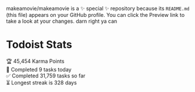 makeamovie/makeamovie is a ✨ special ✨ repository because its `README.md` (this file) appears on your GitHub profile.
You can click the Preview link to take a look at your changes. darn right ya can

# Todoist Stats

<!-- TODO-IST:START -->
🏆  45,454 Karma Points           
🌸  Completed 9 tasks today           
✅  Completed 31,759 tasks so far           
⏳  Longest streak is 328 days
<!-- TODO-IST:END -->